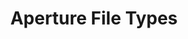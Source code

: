 ---
title: Aperture File Types
redirect_from:
  - /blog/why-it-needs-to-own-the-cdp/
  - /why-engineering-and-it-need-to-own-the-cdp/
  - /aperture-file-types-v12-released/
  - /2008/04/aperture-file-types/
  # note: trailing slashes are required
---